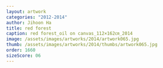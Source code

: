 ```yaml
---
layout: artwork
categories: "2012-2014"
author: Jihoon Ha
title: red forest
caption: red forest_oil on canvas_112×162㎝_2014
image: /assets/images/artworks/2014/artwork065.jpg
thumb: /assets/images/artworks/2014/thumbs/artwork065.jpg
order: 1660
sizeScore: 06
---
```

